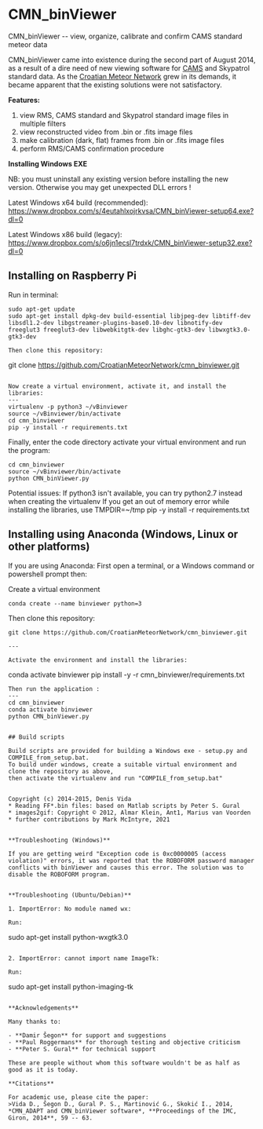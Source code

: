 # CMN_binViewer

CMN_binViewer -- view, organize, calibrate and confirm CAMS standard meteor data

CMN_binViewer came into existence during the second part of August 2014, as a result of a dire need of new viewing software for [CAMS](http://cams.seti.org/) and Skypatrol standard data. As the [Croatian Meteor Network](http://cmn.rgn.hr/) grew in its demands, it became apparent that the existing solutions were not satisfactory.

**Features:**

1. view RMS, CAMS standard and Skypatrol standard image files in multiple filters
2. view reconstructed video from .bin or .fits image files
3. make calibration (dark, flat) frames from .bin or .fits image files
4. perform RMS/CAMS confirmation procedure

**Installing Windows EXE**

NB: you must uninstall any existing version before installing the new version. Otherwise you may get
unexpected DLL errors ! 

Latest Windows x64 build (recommended): https://www.dropbox.com/s/4eutahlxojrkvsa/CMN_binViewer-setup64.exe?dl=0

Latest Windows x86 build (legacy): https://www.dropbox.com/s/o6jn1ecsl7trdxk/CMN_binViewer-setup32.exe?dl=0


## Installing on Raspberry Pi

Run in terminal:

```
sudo apt-get update
sudo apt-get install dpkg-dev build-essential libjpeg-dev libtiff-dev libsdl1.2-dev libgstreamer-plugins-base0.10-dev libnotify-dev freeglut3 freeglut3-dev libwebkitgtk-dev libghc-gtk3-dev libwxgtk3.0-gtk3-dev

Then clone this repository:
```
git clone https://github.com/CroatianMeteorNetwork/cmn_binviewer.git
```

Now create a virtual environment, activate it, and install the libraries:
---
virtualenv -p python3 ~/vBinviewer
source ~/vBinviewer/bin/activate
cd cmn_binviewer
pip -y install -r requirements.txt
```

Finally, enter the code directory activate your virtual environment and run the program:
```
cd cmn_binviewer
source ~/vBinviewer/bin/activate
python CMN_binViewer.py

```
Potential issues: 
If python3 isn't available, you can try python2.7 instead when creating the virtualenv
If you get an out of memory error while installing the libraries, use
TMPDIR=~/tmp pip -y install -r requirements.txt


## Installing using Anaconda (Windows, Linux or other platforms)

If you are using Anaconda:
First open a terminal, or a Windows command or powershell prompt then:

Create a virtual environment
```
conda create --name binviewer python=3

```
Then clone this repository:
```
git clone https://github.com/CroatianMeteorNetwork/cmn_binviewer.git

--- 

Activate the environment and install the libraries:

```
conda activate binviewer
pip install -y -r cmn_binviewer/requirements.txt

```
Then run the application :
---
cd cmn_binviewer
conda activate binviewer
python CMN_binViewer.py


## Build scripts

Build scripts are provided for building a Windows exe - setup.py and COMPILE_from_setup.bat. 
To build under windows, create a suitable virtual environment and clone the repository as above,
then activate the virtualenv and run "COMPILE_from_setup.bat"


Copyright (c) 2014-2015, Denis Vida
* Reading FF*.bin files: based on Matlab scripts by Peter S. Gural
* images2gif: Copyright © 2012, Almar Klein, Ant1, Marius van Voorden
* further contributions by Mark McIntyre, 2021


**Troubleshooting (Windows)**

If you are getting weird "Exception code is 0xc0000005 (access violation)" errors, it was reported that the ROBOFORM password manager conflicts with binViewer and causes this error. The solution was to disable the ROBOFORM program.


**Troubleshooting (Ubuntu/Debian)**

1. ImportError: No module named wx:

Run:
```
sudo apt-get install python-wxgtk3.0
```

2. ImportError: cannot import name ImageTk:

Run:
```
sudo apt-get install python-imaging-tk
```

**Acknowledgements**

Many thanks to:

- **Damir Šegon** for support and suggestions 
- **Paul Roggermans** for thorough testing and objective criticism 
- **Peter S. Gural** for technical support

These are people without whom this software wouldn't be as half as good as it is today.

**Citations**

For academic use, please cite the paper:
>Vida D., Šegon D., Gural P. S., Martinović G., Skokić I., 2014, *CMN_ADAPT and CMN_binViewer software*, **Proceedings of the IMC, Giron, 2014**, 59 -- 63.
